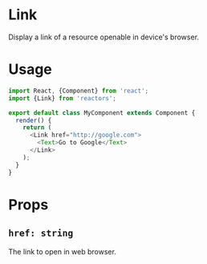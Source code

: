Link
===

Display a link of a resource openable in device's browser.

# Usage

```javascript
import React, {Component} from 'react';
import {Link} from 'reactors';

export default class MyComponent extends Component {
  render() {
    return (
      <Link href="http://google.com">
        <Text>Go to Google</Text>
      </Link>
    );
  }
}
```

# Props

## `href: string`

The link to open in web browser.
